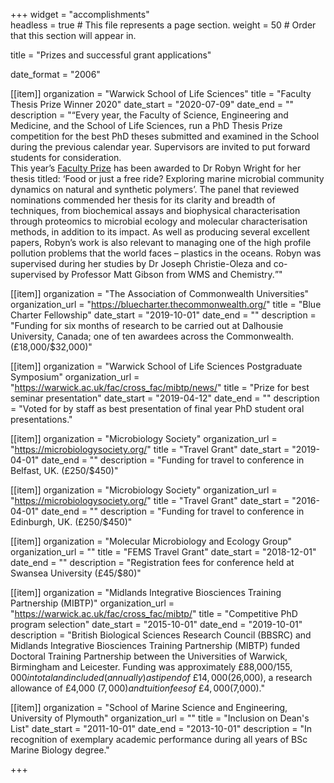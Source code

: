 +++
widget = "accomplishments"  
headless = true  # This file represents a page section.
weight = 50  # Order that this section will appear in.

title = "Prizes and successful grant applications" 

date_format = "2006"

[[item]]
  organization = "Warwick School of Life Sciences"
  title = "Faculty Thesis Prize Winner 2020"
  date_start = "2020-07-09"
  date_end = ""
  description = "<q>Every year, the Faculty of Science, Engineering and Medicine, and the School of Life Sciences, run a PhD Thesis Prize competition for the best PhD theses submitted and examined in the School during the previous calendar year. Supervisors are invited to put forward students for consideration.</br>This year’s [Faculty Prize](thesis_certificate.pdf) has been awarded to Dr Robyn Wright for her thesis titled: ‘Food or just a free ride? Exploring marine microbial community dynamics on natural and synthetic polymers’. The panel that reviewed nominations commended her thesis for its clarity and breadth of techniques, from biochemical assays and biophysical characterisation through proteomics to microbial ecology and molecular characterisation methods, in addition to its impact. As well as producing several excellent papers, Robyn’s work is also relevant to managing one of the high profile pollution problems that the world faces – plastics in the oceans. Robyn was supervised during her studies by Dr Joseph Christie-Oleza and co-supervised by Professor Matt Gibson from WMS and Chemistry.</q>"

[[item]]
  organization = "The Association of Commonwealth Universities"
  organization_url = "https://bluecharter.thecommonwealth.org/"
  title = "Blue Charter Fellowship"
  date_start = "2019-10-01"
  date_end = ""
  description = "Funding for six months of research to be carried out at Dalhousie University, Canada; one of ten awardees across the Commonwealth. (£18,000/$32,000)"

[[item]]
  organization = "Warwick School of Life Sciences Postgraduate Symposium"
  organization_url = "https://warwick.ac.uk/fac/cross_fac/mibtp/news/"
  title = "Prize for best seminar presentation"
  date_start = "2019-04-12"
  date_end = ""
  description = "Voted for by staff as best presentation of final year PhD student oral presentations."

[[item]]
  organization = "Microbiology Society"
  organization_url = "https://microbiologysociety.org/"
  title = "Travel Grant"
  date_start = "2019-04-01"
  date_end = ""
  description = "Funding for travel to conference in Belfast, UK. (£250/$450)"

[[item]]
  organization = "Microbiology Society"
  organization_url = "https://microbiologysociety.org/"
  title = "Travel Grant"
  date_start = "2016-04-01"
  date_end = ""
  description = "Funding for travel to conference in Edinburgh, UK. (£250/$450)"

[[item]]
  organization = "Molecular Microbiology and Ecology Group"
  organization_url = ""
  title = "FEMS Travel Grant"
  date_start = "2018-12-01"
  date_end = ""
  description = "Registration fees for conference held at Swansea University (£45/$80)"

[[item]]
  organization = "Midlands Integrative Biosciences Training Partnership (MIBTP)"
  organization_url = "https://warwick.ac.uk/fac/cross_fac/mibtp/"
  title = "Competitive PhD program selection"
  date_start = "2015-10-01"
  date_end = "2019-10-01"
  description = "British Biological Sciences Research Council (BBSRC) and Midlands Integrative Biosciences Training Partnership (MIBTP) funded Doctoral Training Partnership between the Universities of Warwick, Birmingham and Leicester. Funding was approximately £88,000/$155,000 in total and included (annually) a stipend of ~£14,000 ($26,000), a research allowance of £4,000 ($7,000) and tuition fees of ~£4,000 ($7,000)."

[[item]]
  organization = "School of Marine Science and Engineering, University of Plymouth"
  organization_url = ""
  title = "Inclusion on Dean's List"
  date_start = "2011-10-01"
  date_end = "2013-10-01"
  description = "In recognition of exemplary academic performance during all years of BSc Marine Biology degree."

+++
